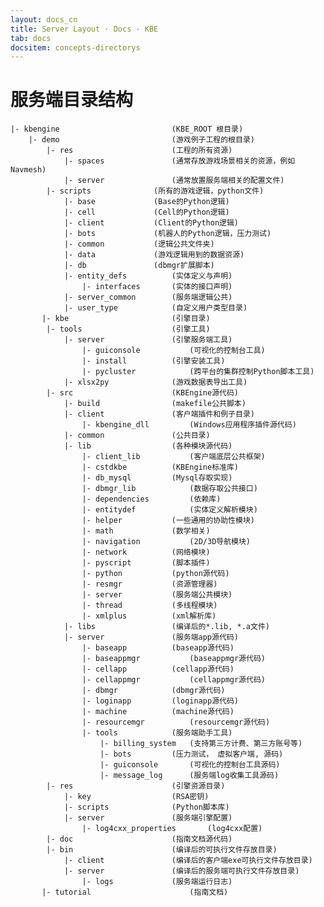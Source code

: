 ```yaml
---
layout: docs_cn
title: Server Layout · Docs · KBE
tab: docs
docsitem: concepts-directorys
---
```


服务端目录结构
=============


	|- kbengine							(KBE_ROOT 根目录)
		|- demo							(游戏例子工程的根目录)
			|- res						(工程的所有资源)
				|- spaces				(通常存放游戏场景相关的资源，例如Navmesh)
				|- server				(通常放置服务端相关的配置文件)
			|- scripts				(所有的游戏逻辑，python文件)
				|- base				(Base的Python逻辑)
				|- cell				(Cell的Python逻辑)
				|- client			(Client的Python逻辑)
				|- bots				(机器人的Python逻辑，压力测试)
				|- common			(逻辑公共文件夹)
				|- data				(游戏逻辑用到的数据资源)
				|- db				(dbmgr扩展脚本)
				|- entity_defs			(实体定义与声明)
					|- interfaces		(实体的接口声明)
				|- server_common		(服务端逻辑公共)
				|- user_type			(自定义用户类型目录)
		   |- kbe						(引擎目录)
			|- tools					(引擎工具)
				|- server				(引擎服务端工具)
					|- guiconsole			(可视化的控制台工具)
					|- install			(引擎安装工具)
					|- pycluster			(跨平台的集群控制Python脚本工具)
				|- xlsx2py				(游戏数据表导出工具)
			|- src						(KBEngine源代码)
				|- build				(makefile公共脚本)
				|- client				(客户端插件和例子目录)
					|- kbengine_dll			(Windows应用程序插件源代码)
				|- common				(公共目录)
				|- lib					(各种模块源代码)
					|- client_lib			(客户端底层公共框架)
					|- cstdkbe			(KBEngine标准库)
					|- db_mysql			(Mysql存取实现)
					|- dbmgr_lib			(数据存取公共接口)
					|- dependencies			(依赖库)
					|- entitydef			(实体定义解析模块)
					|- helper			(一些通用的协助性模块)
					|- math				(数学相关)
					|- navigation			(2D/3D导航模块)
					|- network			(网络模块)
					|- pyscript			(脚本插件)
					|- python			(python源代码)
					|- resmgr			(资源管理器)
					|- server			(服务端公共模块)
					|- thread			(多线程模块)
					|- xmlplus			(xml解析库)
				|- libs					(编译后的*.lib, *.a文件)
				|- server				(服务端app源代码)
					|- baseapp			(baseapp源代码)
					|- baseappmgr			(baseappmgr源代码)
					|- cellapp			(cellapp源代码)
					|- cellappmgr			(cellappmgr源代码)
					|- dbmgr			(dbmgr源代码)
					|- loginapp			(loginapp源代码)
					|- machine			(machine源代码)
					|- resourcemgr			(resourcemgr源代码)
					|- tools			(服务端助手工具)
						|- billing_system	(支持第三方计费、第三方账号等)
						|- bots			(压力测试， 虚拟客户端, 源码)
						|- guiconsole		(可视化的控制台工具源码)
						|- message_log		(服务端log收集工具源码)
			|- res						(引擎资源目录)
				|- key					(RSA密钥)
				|- scripts				(Python脚本库)
				|- server				(服务端引擎配置)
					|- log4cxx_properties		(log4cxx配置)
			|- doc						(指南文档源代码)
			|- bin						(编译后的可执行文件存放目录)
				|- client				(编译后的客户端exe可执行文件存放目录)
				|- server				(编译后的服务端可执行文件存放目录)
					|- logs				(服务端运行日志)
		   |- tutorial						(指南文档)